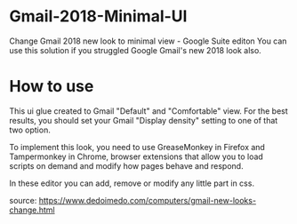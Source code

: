 # Gmail-2018-Minimal-UI
Change Gmail 2018 new look to minimal view - Google Suite editon
You can use this solution if you struggled Google Gmail's new 2018 look also. 

# How to use
This ui glue created to Gmail "Default" and "Comfortable" view. For the best results, you should set your Gmail "Display density" setting to one of that two option. 

To implement this look, you need to use GreaseMonkey in Firefox and Tampermonkey in Chrome, browser extensions that allow you to load scripts on demand and modify how pages behave and respond.

In these editor you can add, remove or modify any little part in css. 

source: https://www.dedoimedo.com/computers/gmail-new-looks-change.html
